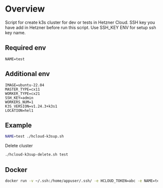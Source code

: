 # Overview
Script for create k3s cluster for dev or tests in Hetzner Cloud. SSH key you have add in Hetzner before run this script. Use SSH_KEY ENV for setup ssh key name.

## Required env
```
NAME=test
```
## Additional env
```
IMAGE=ubuntu-22.04
MASTER_TYPE=cx11
WORKER_TYPE=cx21
SSH_KEY=admin
WORKERS_NUM=1
K3S_VERSION=v1.24.3+k3s1
LOCATION=hel1
```

## Example
```sh
NAME=test ./hcloud-k3sup.sh
```

Delete cluster
```sh
./hcloud-k3sup-delete.sh test
```

## Docker
```sh
docker run -v ~/.ssh:/home/appuser/.ssh/ -e HCLOUD_TOKEN=abc -e NAME=test gawsoft/hcloud-k3sup:latest 
```